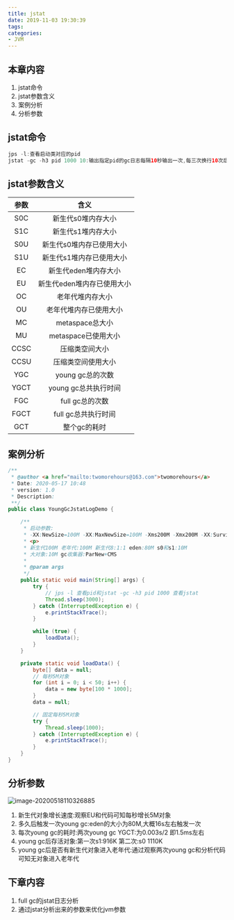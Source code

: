 ```yaml
---
title: jstat
date: 2019-11-03 19:30:39
tags:
categories:
- JVM
---
```




## 本章内容

1. jstat命令
2. jstat参数含义
3. 案例分析
4. 分析参数



## jstat命令

```java
jps -l:查看启动类对应的pid
jstat -gc -h3 pid 1000 10:输出指定pid的gc日志每隔10秒输出一次,每三次换行10次后终止
```



## jstat参数含义

| 参数 |            含义            |
| :--: | :------------------------: |
| S0C  |     新生代s0堆内存大小     |
| S1C  |     新生代s1堆内存大小     |
| S0U  |  新生代s0堆内存已使用大小  |
| S1U  |  新生代s1堆内存已使用大小  |
|  EC  |    新生代eden堆内存大小    |
|  EU  | 新生代eden堆内存已使用大小 |
|  OC  |      老年代堆内存大小      |
|  OU  |   老年代堆内存已使用大小   |
|  MC  |      metaspace总大小       |
|  MU  |    metaspace已使用大小     |
| CCSC |       压缩类空间大小       |
| CCSU |     压缩类空间使用大小     |
| YGC  |      young gc总的次数      |
| YGCT |    young gc总共执行时间    |
| FGC  |      full gc总的次数       |
| FGCT |    full gc总共执行时间     |
| GCT  |        整个gc的耗时        |



## 案例分析

```java
/**
 * @author <a href="mailto:twomorehours@163.com">twomorehours</a>
 * Date: 2020-05-17 10:48
 * version: 1.0
 * Description:
 **/
public class YoungGcJstatLogDemo {

    /**
     * 启动参数:
     * -XX:NewSize=100M -XX:MaxNewSize=100M -Xms200M -Xmx200M -XX:SurvivorRatio=8 -XX:PretenureSizeThreshold=10M -XX:+UseParNewGC -XX:+UseConcMarkSweepGC -XX:+PrintGCDetails -XX:+PrintGCTimeStamps -Xloggc:gc.log
     * <p>
     * 新生代100M 老年代:100M 新生代8:1:1 eden:80M s0和s1:10M
     * 大对象:10M gc收集器:ParNew+CMS
     *
     * @param args
     */
    public static void main(String[] args) {
        try {
            // jps -l 查看pid和jstat -gc -h3 pid 1000 查看jstat
            Thread.sleep(3000);
        } catch (InterruptedException e) {
            e.printStackTrace();
        }

        while (true) {
            loadData();
        }
    }

    private static void loadData() {
        byte[] data = null;
        // 每秒5M对象
        for (int i = 0; i < 50; i++) {
            data = new byte[100 * 1000];
        }
        data = null;

        // 固定每秒5M对象
        try {
            Thread.sleep(1000);
        } catch (InterruptedException e) {
            e.printStackTrace();
        }
    }
}
```



## 分析参数

![image-20200518110326885](https://note.youdao.com/yws/public/resource/88d580afe4046aad487d0feea3a40407/xmlnote/49E3B285D44243EEBF41499A4038A1A8/9375)

1. 新生代对象增长速度:观察EU和代码可知每秒增长5M对象
2. 多久后触发一次young gc:eden的大小为80M,大概16s左右触发一次
3. 每次young gc的耗时:两次young gc YGCT:为0.003s/2 即1.5ms左右
4. young gc后存活对象:第一次s1:916K  第二次:s0 1110K
5. young gc后是否有新生代对象进入老年代:通过观察两次young gc和分析代码可知无对象进入老年代



## 下章内容

1. full gc的jstat日志分析
2. 通过jstat分析出来的参数来优化jvm参数